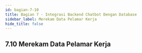 ```yaml
---
id: bagian-7-10
title: Bagian 7 - Integrasi Backend Chatbot Dengan Database
sidebar_label: Merekam Data Pelamar Kerja
hide_title: false
---
```

## 7.10 Merekam Data Pelamar Kerja
